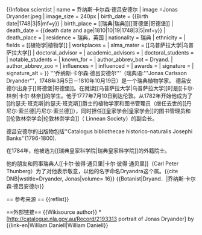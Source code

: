 {{Infobox scientist
| name              = 乔纳斯·卡尔森·德吕安德尔
| image             =Jonas Dryander.jpeg
| image_size        = 240px
| birth_date        = {{Birth date|1748|3|5|mf=y}}
| birth_place       = [[瑞典|瑞典]][[哥德堡|哥德堡]]
| death_date        = {{death date and age|1810|10|19|1748|3|5|mf=y}}
| death_place       = 
| residence         = 瑞典，英国
| nationality       = 瑞典
| ethnicity         = 
| fields            = [[植物学|植物学]]
| workplaces        = 
| alma_mater        = [[乌普萨拉大学|乌普萨拉大学]]
| doctoral_advisor  = 
| academic_advisors = 
| doctoral_students = 
| notable_students  = 
| known_for         = 
| author_abbrev_bot = Dryand.
| author_abbrev_zoo = 
| influences        = 
| influenced        = 
| awards            = 
| signature         = 
| signature_alt     = 
}}
'''乔纳斯·卡尔森·德吕安德尔'''（瑞典语:'''Jonas Carlsson Dryander'''，1748年3月5日－1810年10月19日）是一个瑞典植物学家。
德吕安德尔出身于[[哥德堡|哥德堡]]。在就读[[乌普萨拉大学|乌普萨拉大学]]时是[[卡尔·林奈|卡尔·林奈]]的学生。他于1777年7月10日到达伦敦。从1782年开始他成为了[[约瑟夫·班克斯|约瑟夫·班克斯]]爵士的植物学家和图书管理员（继任去世的[[丹尼尔·索兰德|丹尼尔·索兰德]]），同时担任[[皇家学会|皇家学会]]的图书管理员和[[伦敦林奈学会|伦敦林奈学会]]（ Linnean Society）的副会长。

德吕安德尔的出版物包括''Catalogus bibliothecae historico-naturalis Josephi Banks''(1796-1800).

在1784年，他被选为[[瑞典皇家科学院|瑞典皇家科学院]]的外籍院士。

他的朋友和同事瑞典人[[卡尔·彼得·通贝里|卡尔·彼得·通贝里]]（Carl Peter Thunberg）为了对他表示敬意，以他的名字命名Dryandra这个属。<ref name=DryanderDNB>{{cite DNB|wstitle=Dryander, Jonas|volume= 16}}</ref>
{{Botanist|Dryand．|乔纳斯·卡尔森·德吕安德尔}}

== 参考来源 ==
{{reflist}}

==外部链接==
{{Wikisource author}}
*[http://catalogue.nla.gov.au/Record/2193313 portrait of Jonas Dryander] by {{link-en|William Daniell|William Daniell}}